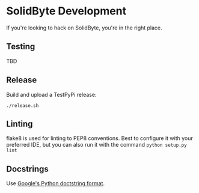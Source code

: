# SolidByte Development

If you're looking to hack on SolidByte, you're in the right place.

## Testing

TBD

## Release

Build and upload a TestPyPi release:

    ./release.sh

## Linting

flake8 is used for linting to PEP8 conventions.  Best to configure it with your
preferred IDE, but you can also run it with the command `python setup.py lint`

## Docstrings

Use [Google's Python doctstring format](https://sphinxcontrib-napoleon.readthedocs.io/en/latest/example_google.html).
